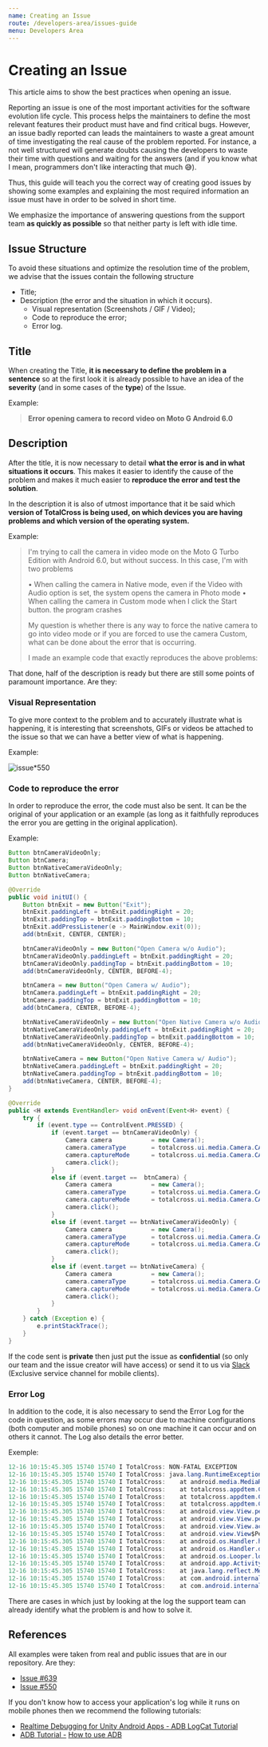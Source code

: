 ```yaml
---
name: Creating an Issue
route: /developers-area/issues-guide
menu: Developers Area
---
```


# Creating an Issue

This article aims to show the best practices when opening an issue.

Reporting an issue is one of the most important activities for the software evolution life cycle. This process helps the maintainers to define the most relevant features their product must have and find critical bugs. However, an issue badly reported can leads the maintainers to waste a great amount of time investigating the real cause of the problem reported. For instance, a not well structured will generate doubts causing the developers to waste their time with questions and waiting for the answers \(and if you know what I mean, programmers don't like interacting that much 😅\).

Thus, this guide will teach you the correct way of creating good issues by showing some examples and explaining the most required information an issue must have in order to be solved in short time.

<!-- {% hint style="warning" %} -->

We emphasize the importance of answering questions from the support team **as quickly as possible** so that neither party is left with idle time.

<!-- {% endhint %} -->

## Issue Structure

To avoid these situations and optimize the resolution time of the problem, we advise that the issues contain the following structure

- Title;
- Description \(the error and the situation in which it occurs\).
  - Visual representation \(Screenshots / GIF / Video\);
  - Code to reproduce the error;
  - Error log.

## Title

When creating the Title, **it is necessary to define the problem in a sentence** so at the first look it is already possible to have an idea of the **severity** \(and in some cases of the **type**\) of the Issue.

Example:

> **Error opening camera to record video on Moto G Android 6.0**

## Description

After the title, it is now necessary to detail **what the error is and in what situations it occurs**. This makes it easier to identify the cause of the problem and makes it much easier to **reproduce the error and test the solution**.

In the description it is also of utmost importance that it be said which **version of TotalCross is being used, on which devices you are having problems and which version of the operating system.**

Example:

> I'm trying to call the camera in video mode on the Moto G Turbo Edition with Android 6.0, but without success. In this case, I'm with two problems
>
> • When calling the camera in Native mode, even if the Video with Audio option is set, the system opens the camera in Photo mode • When calling the camera in Custom mode when I click the Start button. the program crashes
>
> My question is whether there is any way to force the native camera to go into video mode or if you are forced to use the camera Custom, what can be done about the error that is occurring.
>
> I made an example code that exactly reproduces the above problems:

That done, half of the description is ready but there are still some points of paramount importance. Are they:

### Visual Representation

To give more context to the problem and to accurately illustrate what is happening, it is interesting that screenshots, GIFs or videos be attached to the issue so that we can have a better view of what is happening.

Example:

![issue*550](../.gitbook/assets/exemplo-issue-550.gif)

### Code to reproduce the error

In order to reproduce the error, the code must also be sent. It can be the original of your application or an example \(as long as it faithfully reproduces the error you are getting in the original application\).

Example:

```java
Button btnCameraVideoOnly;
Button btnCamera;
Button btnNativeCameraVideoOnly;
Button btnNativeCamera;

@Override
public void initUI() {
	Button btnExit = new Button("Exit");
	btnExit.paddingLeft = btnExit.paddingRight = 20;
	btnExit.paddingTop = btnExit.paddingBottom = 10;
	btnExit.addPressListener(e -> MainWindow.exit(0));
	add(btnExit, CENTER, CENTER);

	btnCameraVideoOnly = new Button("Open Camera w/o Audio");
	btnCameraVideoOnly.paddingLeft = btnExit.paddingRight = 20;
	btnCameraVideoOnly.paddingTop = btnExit.paddingBottom = 10;
	add(btnCameraVideoOnly, CENTER, BEFORE-4);

	btnCamera = new Button("Open Camera w/ Audio");
	btnCamera.paddingLeft = btnExit.paddingRight = 20;
	btnCamera.paddingTop = btnExit.paddingBottom = 10;
	add(btnCamera, CENTER, BEFORE-4);

	btnNativeCameraVideoOnly = new Button("Open Native Camera w/o Audio");
	btnNativeCameraVideoOnly.paddingLeft = btnExit.paddingRight = 20;
	btnNativeCameraVideoOnly.paddingTop = btnExit.paddingBottom = 10;
	add(btnNativeCameraVideoOnly, CENTER, BEFORE-4);

	btnNativeCamera = new Button("Open Native Camera w/ Audio");
	btnNativeCamera.paddingLeft = btnExit.paddingRight = 20;
	btnNativeCamera.paddingTop = btnExit.paddingBottom = 10;
	add(btnNativeCamera, CENTER, BEFORE-4);
}

@Override
public <H extends EventHandler> void onEvent(Event<H> event) {
	try {
		if (event.type == ControlEvent.PRESSED) {
			if (event.target == btnCameraVideoOnly) {
				Camera camera           = new Camera();
				camera.cameraType       = totalcross.ui.media.Camera.CAMERA_CUSTOM;
				camera.captureMode      = totalcross.ui.media.Camera.CAMERACAPTURE_MODE_VIDEOONLY;
				camera.click();
			}
			else if (event.target ==  btnCamera) {
				Camera camera           = new Camera();
				camera.cameraType       = totalcross.ui.media.Camera.CAMERA_CUSTOM;
				camera.captureMode      = totalcross.ui.media.Camera.CAMERACAPTURE_MODE_VIDEOWITHAUDIO;
				camera.click();
			}
			else if (event.target == btnNativeCameraVideoOnly) {
				Camera camera           = new Camera();
				camera.cameraType       = totalcross.ui.media.Camera.CAMERA_NATIVE;
				camera.captureMode      = totalcross.ui.media.Camera.CAMERACAPTURE_MODE_VIDEOONLY;
				camera.click();
			}
			else if (event.target == btnNativeCamera) {
				Camera camera           = new Camera();
				camera.cameraType       = totalcross.ui.media.Camera.CAMERA_NATIVE;
				camera.captureMode      = totalcross.ui.media.Camera.CAMERACAPTURE_MODE_VIDEOWITHAUDIO;
				camera.click();
			}
		}
	} catch (Exception e) {
		e.printStackTrace();
	}
}
```

<!-- {% hint style="info" %} -->

If the code sent is **private** then just put the issue as **confidential** \(so only our team and the issue creator will have access\) or send it to us via [Slack ](https://totalcrossclients.slack.com/messages)\(Exclusive service channel for mobile clients\).

<!-- {% endhint %} -->

### Error Log

In addition to the code, it is also necessary to send the Error Log for the code in question, as some errors may occur due to machine configurations \(both computer and mobile phones\) so on one machine it can occur and on others it cannot. The Log also details the error better.

Exemple:

```java
12-16 10:15:45.305 15740 15740 I TotalCross: NON-FATAL EXCEPTION
12-16 10:15:45.305 15740 15740 I TotalCross: java.lang.RuntimeException: setAudioSource failed.
12-16 10:15:45.305 15740 15740 I TotalCross:    at android.media.MediaRecorder.setAudioSource(Native Method)
12-16 10:15:45.305 15740 15740 I TotalCross:    at totalcross.appdtem.CameraViewer.startRecording(CameraViewer.java:206)
12-16 10:15:45.305 15740 15740 I TotalCross:    at totalcross.appdtem.CameraViewer.access$300(CameraViewer.java:37)
12-16 10:15:45.305 15740 15740 I TotalCross:    at totalcross.appdtem.CameraViewer$2.onClick(CameraViewer.java:299)
12-16 10:15:45.305 15740 15740 I TotalCross:    at android.view.View.performClick(View.java:6600)
12-16 10:15:45.305 15740 15740 I TotalCross:    at android.view.View.performClickInternal(View.java:6577)
12-16 10:15:45.305 15740 15740 I TotalCross:    at android.view.View.access$3100(View.java:781)
12-16 10:15:45.305 15740 15740 I TotalCross:    at android.view.View$PerformClick.run(View.java:25912)
12-16 10:15:45.305 15740 15740 I TotalCross:    at android.os.Handler.handleCallback(Handler.java:873)
12-16 10:15:45.305 15740 15740 I TotalCross:    at android.os.Handler.dispatchMessage(Handler.java:99)
12-16 10:15:45.305 15740 15740 I TotalCross:    at android.os.Looper.loop(Looper.java:193)
12-16 10:15:45.305 15740 15740 I TotalCross:    at android.app.ActivityThread.main(ActivityThread.java:6923)
12-16 10:15:45.305 15740 15740 I TotalCross:    at java.lang.reflect.Method.invoke(Native Method)
12-16 10:15:45.305 15740 15740 I TotalCross:    at com.android.internal.os.RuntimeInit$MethodAndArgsCaller.run(RuntimeInit.java:493)
12-16 10:15:45.305 15740 15740 I TotalCross:    at com.android.internal.os.ZygoteInit.main(ZygoteInit.java:870)
```

<!-- {% hint style="success" %} -->

There are cases in which just by looking at the log the support team can already identify what the problem is and how to solve it.

<!-- {% endhint %} -->

## References

All examples were taken from real and public issues that are in our repository. Are they:

- [Issue \#639](https://gitlab.com/totalcross/TotalCross/issues/639)
- [Issue \#550](https://gitlab.com/totalcross/TotalCross/issues/550)

If you don't know how to access your application's log while it runs on mobile phones then we recommend the following tutorials:

- [Realtime Debugging for Unity Android Apps - ADB LogCat Tutorial](https://www.youtube.com/watch?v=eI2GOuEMGfQ)
- [ADB ](https://www.youtube.com/watch?v=3wMlCucwGvE)[Tutorial -](https://www.youtube.com/watch?v=3wMlCucwGvE) [How to use ADB](https://www.youtube.com/watch?v=3wMlCucwGvE)
